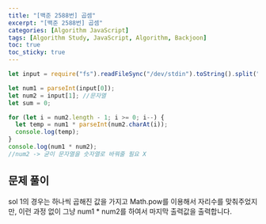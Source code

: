 ```yaml
---
title: "[백준 2588번] 곱셈"
excerpt: "[백준 2588번] 곱셈"
categories: [Algorithm JavaScript]
tags: [Algorithm Study, JavaScript, Algorithm, Backjoon]
toc: true
toc_sticky: true
---
```


```javascript
let input = require("fs").readFileSync("/dev/stdin").toString().split("\n");

let num1 = parseInt(input[0]);
let num2 = input[1]; //문자열
let sum = 0;

for (let i = num2.length - 1; i >= 0; i--) {
  let temp = num1 * parseInt(num2.charAt(i));
  console.log(temp);
}
console.log(num1 * num2);
//num2 -> 굳이 문자열을 숫자열로 바꿔줄 필요 X
```

## 문제 풀이

sol 1의 경우는 하나씩 곱해진 값을 가지고 Math.pow를 이용해서 자리수를 맞춰주었지만, 이런 과정 없이 그냥 num1 \* num2를 하여서 마지막 출력값을 출력합니다.
